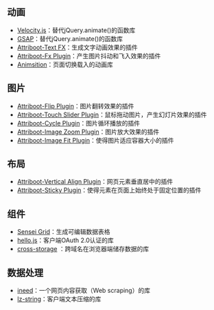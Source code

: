 ## 动画

- [Velocity.js](http://velocityjs.org/)：替代jQuery.animate()的函数库
- [GSAP](http://greensock.com/gsap/)：替代jQuery.animate()的函数库
- [Attriboot-Text FX](http://www.attriboot.com/plugins/text-fx)：生成文字动画效果的插件
- [Attriboot-Fx Plugin](http://www.attriboot.com/plugins/fx)：产生图片抖动和飞入效果的插件
- [Animsition](http://git.blivesta.com/animsition/)：页面切换载入的动画库

## 图片

- [Attriboot-Flip Plugin](http://www.attriboot.com/plugins/flip)：图片翻转效果的插件
- [Attriboot-Touch Slider Plugin](http://www.attriboot.com/plugins/touch-slider)：鼠标拖动图片，产生幻灯片效果的插件
- [Attriboot-Cycle Plugin](http://www.attriboot.com/plugins/cycle)：图片循环播放的插件
- [Attriboot-Image Zoom Plugin](http://www.attriboot.com/plugins/image-zoom)：图片放大效果的插件
- [Attriboot-Image Fit Plugin](http://www.attriboot.com/plugins/image-fit)：使得图片适应容器大小的插件

## 布局

- [Attriboot-Vertical Align Plugin](http://www.attriboot.com/plugins/vertical-align)：网页元素垂直居中的插件
- [Attriboot-Sticky Plugin](http://www.attriboot.com/plugins/sticky)：使得元素在页面上始终处于固定位置的插件

## 组件

- [Sensei Grid](https://github.com/datazenit/sensei-grid/tree/master)：生成可编辑数据表格
- [hello.js](http://adodson.com/hello.js/)：客户端OAuth 2.0认证的库
- [cross-storage](https://github.com/zendesk/cross-storage) ：跨域名在浏览器端储存数据的库

## 数据处理

- [ineed](https://github.com/inikulin/ineed)：一个网页内容获取（Web scraping）的库
- [lz-string](https://github.com/pieroxy/lz-string/)：客户端文本压缩的库

